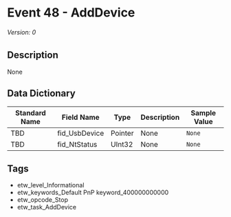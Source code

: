 # Event 48 - AddDevice
###### Version: 0

## Description
None

## Data Dictionary
|Standard Name|Field Name|Type|Description|Sample Value|
|---|---|---|---|---|
|TBD|fid_UsbDevice|Pointer|None|`None`|
|TBD|fid_NtStatus|UInt32|None|`None`|

## Tags
* etw_level_Informational
* etw_keywords_Default PnP keyword_400000000000
* etw_opcode_Stop
* etw_task_AddDevice